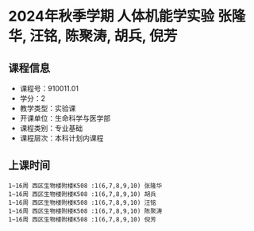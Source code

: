 # 2024年秋季学期 人体机能学实验 张隆华, 汪铭, 陈聚涛, 胡兵, 倪芳






## 课程信息

- 课程号：910011.01
- 学分：2
- 教学类型：实验课
- 开课单位：生命科学与医学部
- 课程类别：专业基础
- 课程层次：本科计划内课程

## 上课时间

```
1~16周 西区生物楼附楼K508 :1(6,7,8,9,10) 张隆华
1~16周 西区生物楼附楼K508 :1(6,7,8,9,10) 胡兵
1~16周 西区生物楼附楼K508 :1(6,7,8,9,10) 汪铭
1~16周 西区生物楼附楼K508 :1(6,7,8,9,10) 陈聚涛
1~16周 西区生物楼附楼K508 :1(6,7,8,9,10) 倪芳
```

